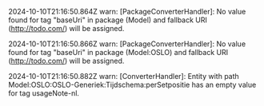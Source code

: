 2024-10-10T21:16:50.864Z warn: [PackageConverterHandler]: No value found for tag "baseUri" in package (Model) and fallback URI (http://todo.com/) will be assigned.

2024-10-10T21:16:50.866Z warn: [PackageConverterHandler]: No value found for tag "baseUri" in package (Model:OSLO) and fallback URI (http://todo.com/) will be assigned.

2024-10-10T21:16:50.882Z warn: [ConverterHandler]: Entity with path Model:OSLO:OSLO-Generiek:Tijdschema:perSetpositie has an empty value for tag usageNote-nl.

